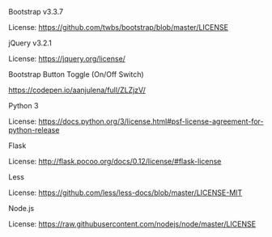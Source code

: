 Bootstrap v3.3.7

License: https://github.com/twbs/bootstrap/blob/master/LICENSE

jQuery v3.2.1

License: https://jquery.org/license/

Bootstrap Button Toggle (On/Off Switch)

https://codepen.io/aanjulena/full/ZLZjzV/

Python 3

License: https://docs.python.org/3/license.html#psf-license-agreement-for-python-release 

Flask

License: http://flask.pocoo.org/docs/0.12/license/#flask-license

Less

License: https://github.com/less/less-docs/blob/master/LICENSE-MIT

Node.js

License: https://raw.githubusercontent.com/nodejs/node/master/LICENSE